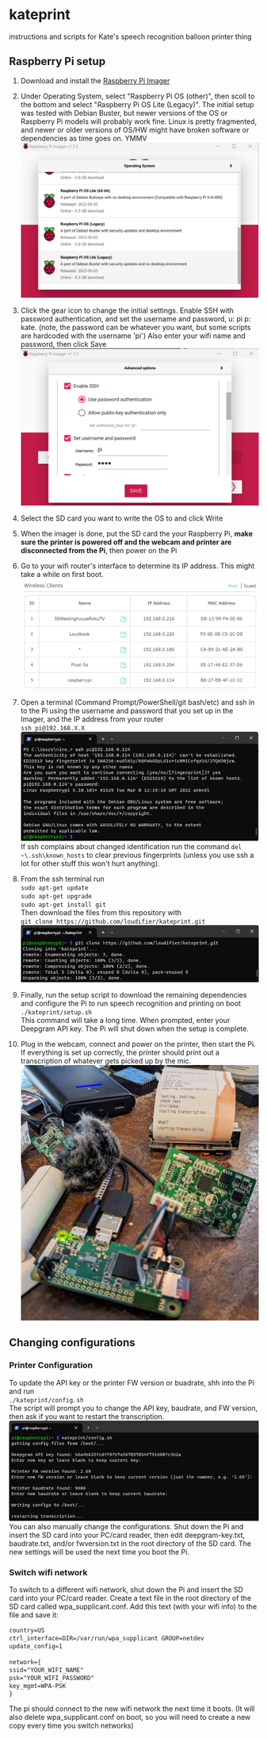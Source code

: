 # kateprint
instructions and scripts for Kate's speech recognition balloon printer thing

## Raspberry Pi setup

1. Download and install the [Raspberry Pi Imager](https://www.raspberrypi.com/software/)  

2. Under Operating System, select "Raspberry Pi OS (other)", then scoll to the bottom and select "Raspberry Pi OS Lite (Legacy)". The initial setup was tested with Debian Buster, but newer versions of the OS or Raspberry Pi models will probably work fine. Linux is pretty fragmented, and newer or older versions of OS/HW might have broken software or dependencies as time goes on. YMMV ![](img/imager.png)  

3. Click the gear icon to change the initial settings. Enable SSH with password authentication, and set the username and password, u: pi p: kate. (note, the password can be whatever you want, but some scripts are hardcoded with the username 'pi') Also enter your wifi name and password, then click Save ![](img/ssh.png)  

4. Select the SD card you want to write the OS to and click Write  

5. When the imager is done, put the SD card the your Raspberry Pi, **make sure the printer is powered off and the webcam and printer are disconnected from the Pi**, then power on the Pi  

6. Go to your wifi router's interface to determine its IP address. This might take a while on first boot. ![](img/IP.png)  

7. Open a terminal (Command Prompt/PowerShell/git bash/etc) and ssh in to the Pi using the username and password that you set up in the Imager, and the IP address from your router  
`ssh pi@192.168.X.X`  
![](img/fingerprint.png)  
If ssh complains about changed identification run the command `del ~\.ssh\known_hosts` to clear previous fingerprints (unless you use ssh a lot for other stuff this won't hurt anything).  

8. From the ssh terminal run  
`sudo apt-get update`  
`sudo apt-get upgrade`  
`sudo apt-get install git`  
Then download the files from this repository with  
`git clone https://github.com/loudifier/kateprint.git`  
![](img/clone.png)  

9. Finally, run the setup script to download the remaining dependencies and configure the Pi to run speech recognition and printing on boot  
`./kateprint/setup.sh`  
This command will take a long time. When prompted, enter your Deepgram API key. The Pi will shut down when the setup is complete.  

10. Plug in the webcam, connect and power on the printer, then start the Pi. If everything is set up correctly, the printer should print out a transcription of whatever gets picked up by the mic.  
![](img/working.jpg)

## Changing configurations
### Printer Configuration
To update the API key or the printer FW version or buadrate, shh into the Pi and run  
`./kateprint/config.sh`  
The script will prompt you to change the API key, baudrate, and FW version, then ask if you want to restart the transcription.  
![](img/config.png)  
You can also manually change the configurations. Shut down the Pi and insert the SD card into your PC/card reader, then edit deepgram-key.txt, baudrate.txt, and/or fwversion.txt in the root directory of the SD card. The new settings will be used the next time you boot the Pi.

### Switch wifi network

To switch to a different wifi network, shut down the Pi and insert the SD card into your PC/card reader. Create a text file in the root directory of the SD card called wpa_supplicant.conf. Add this text (with your wifi info) to the file and save it:
```
country=US
ctrl_interface=DIR=/var/run/wpa_supplicant GROUP=netdev
update_config=1

network={
ssid="YOUR_WIFI_NAME"
psk="YOUR_WIFI_PASSWORD"
key_mgmt=WPA-PSK
}
```
The pi should connect to the new wifi network the next time it boots. (It will also delete wpa_supplicant.conf on boot, so you will need to create a new copy every time you switch networks)